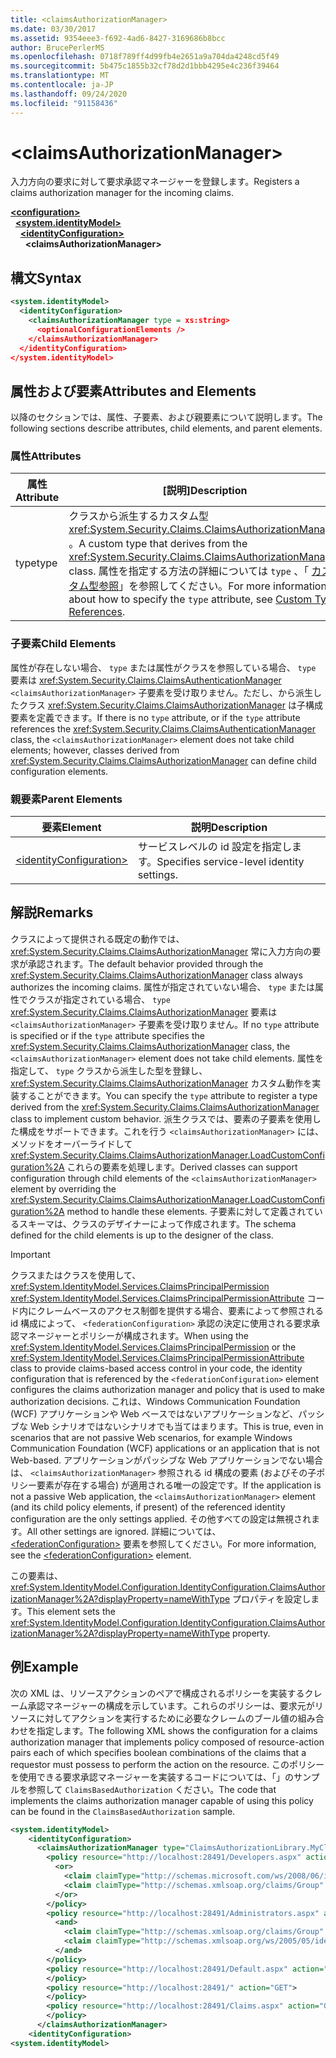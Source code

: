 ```yaml
---
title: <claimsAuthorizationManager>
ms.date: 03/30/2017
ms.assetid: 9354eee3-f692-4ad6-8427-3169686b8bcc
author: BrucePerlerMS
ms.openlocfilehash: 0718f789ff4d99fb4e2651a9a704da4248cd5f49
ms.sourcegitcommit: 5b475c1855b32cf78d2d1bbb4295e4c236f39464
ms.translationtype: MT
ms.contentlocale: ja-JP
ms.lasthandoff: 09/24/2020
ms.locfileid: "91158436"
---
```

# \<claimsAuthorizationManager>

<span data-ttu-id="c0bd0-101">入力方向の要求に対して要求承認マネージャーを登録します。</span><span class="sxs-lookup"><span data-stu-id="c0bd0-101">Registers a claims authorization manager for the incoming claims.</span></span>  
  
[**\<configuration>**](../configuration-element.md)\
&nbsp;&nbsp;[**\<system.identityModel>**](system-identitymodel.md)\
&nbsp;&nbsp;&nbsp;&nbsp;[**\<identityConfiguration>**](identityconfiguration.md)\
&nbsp;&nbsp;&nbsp;&nbsp;&nbsp;&nbsp;**\<claimsAuthorizationManager>**  
  
## <a name="syntax"></a><span data-ttu-id="c0bd0-102">構文</span><span class="sxs-lookup"><span data-stu-id="c0bd0-102">Syntax</span></span>  
  
```xml  
<system.identityModel>  
  <identityConfiguration>  
    <claimsAuthorizationManager type = xs:string>  
      <optionalConfigurationElements />  
    </claimsAuthorizationManager>  
  </identityConfiguration>  
</system.identityModel>  
```  
  
## <a name="attributes-and-elements"></a><span data-ttu-id="c0bd0-103">属性および要素</span><span class="sxs-lookup"><span data-stu-id="c0bd0-103">Attributes and Elements</span></span>  

 <span data-ttu-id="c0bd0-104">以降のセクションでは、属性、子要素、および親要素について説明します。</span><span class="sxs-lookup"><span data-stu-id="c0bd0-104">The following sections describe attributes, child elements, and parent elements.</span></span>  
  
### <a name="attributes"></a><span data-ttu-id="c0bd0-105">属性</span><span class="sxs-lookup"><span data-stu-id="c0bd0-105">Attributes</span></span>  
  
|<span data-ttu-id="c0bd0-106">属性</span><span class="sxs-lookup"><span data-stu-id="c0bd0-106">Attribute</span></span>|<span data-ttu-id="c0bd0-107">[説明]</span><span class="sxs-lookup"><span data-stu-id="c0bd0-107">Description</span></span>|  
|---------------|-----------------|  
|<span data-ttu-id="c0bd0-108">type</span><span class="sxs-lookup"><span data-stu-id="c0bd0-108">type</span></span>|<span data-ttu-id="c0bd0-109">クラスから派生するカスタム型 <xref:System.Security.Claims.ClaimsAuthorizationManager> 。</span><span class="sxs-lookup"><span data-stu-id="c0bd0-109">A custom type that derives from the <xref:System.Security.Claims.ClaimsAuthorizationManager> class.</span></span> <span data-ttu-id="c0bd0-110">属性を指定する方法の詳細については `type` 、「 [カスタム型参照](../windows-workflow-foundation/index.md)」を参照してください。</span><span class="sxs-lookup"><span data-stu-id="c0bd0-110">For more information about how to specify the `type` attribute, see [Custom Type References](../windows-workflow-foundation/index.md).</span></span>|  
  
### <a name="child-elements"></a><span data-ttu-id="c0bd0-111">子要素</span><span class="sxs-lookup"><span data-stu-id="c0bd0-111">Child Elements</span></span>  

 <span data-ttu-id="c0bd0-112">属性が存在しない場合、 `type` または属性がクラスを参照している場合、 `type` 要素は <xref:System.Security.Claims.ClaimsAuthenticationManager> `<claimsAuthorizationManager>` 子要素を受け取りません。ただし、から派生したクラス <xref:System.Security.Claims.ClaimsAuthorizationManager> は子構成要素を定義できます。</span><span class="sxs-lookup"><span data-stu-id="c0bd0-112">If there is no `type` attribute, or if the `type` attribute references the <xref:System.Security.Claims.ClaimsAuthenticationManager> class, the `<claimsAuthorizationManager>` element does not take child elements; however, classes derived from <xref:System.Security.Claims.ClaimsAuthorizationManager> can define child configuration elements.</span></span>  
  
### <a name="parent-elements"></a><span data-ttu-id="c0bd0-113">親要素</span><span class="sxs-lookup"><span data-stu-id="c0bd0-113">Parent Elements</span></span>  
  
|<span data-ttu-id="c0bd0-114">要素</span><span class="sxs-lookup"><span data-stu-id="c0bd0-114">Element</span></span>|<span data-ttu-id="c0bd0-115">説明</span><span class="sxs-lookup"><span data-stu-id="c0bd0-115">Description</span></span>|  
|-------------|-----------------|  
|[\<identityConfiguration>](identityconfiguration.md)|<span data-ttu-id="c0bd0-116">サービスレベルの id 設定を指定します。</span><span class="sxs-lookup"><span data-stu-id="c0bd0-116">Specifies service-level identity settings.</span></span>|  
  
## <a name="remarks"></a><span data-ttu-id="c0bd0-117">解説</span><span class="sxs-lookup"><span data-stu-id="c0bd0-117">Remarks</span></span>  

 <span data-ttu-id="c0bd0-118">クラスによって提供される既定の動作では、 <xref:System.Security.Claims.ClaimsAuthorizationManager> 常に入力方向の要求が承認されます。</span><span class="sxs-lookup"><span data-stu-id="c0bd0-118">The default behavior provided through the <xref:System.Security.Claims.ClaimsAuthorizationManager> class always authorizes the incoming claims.</span></span> <span data-ttu-id="c0bd0-119">属性が指定されていない場合、 `type` または属性でクラスが指定されている場合、 `type` <xref:System.Security.Claims.ClaimsAuthorizationManager> 要素は `<claimsAuthorizationManager>` 子要素を受け取りません。</span><span class="sxs-lookup"><span data-stu-id="c0bd0-119">If no `type` attribute is specified or if the `type` attribute specifies the <xref:System.Security.Claims.ClaimsAuthorizationManager> class, the `<claimsAuthorizationManager>` element does not take child elements.</span></span> <span data-ttu-id="c0bd0-120">属性を指定して、 `type` クラスから派生した型を登録し、 <xref:System.Security.Claims.ClaimsAuthorizationManager> カスタム動作を実装することができます。</span><span class="sxs-lookup"><span data-stu-id="c0bd0-120">You can specify the `type` attribute to register a type derived from the <xref:System.Security.Claims.ClaimsAuthorizationManager> class to implement custom behavior.</span></span> <span data-ttu-id="c0bd0-121">派生クラスでは、要素の子要素を使用した構成をサポートできます。これを行う `<claimsAuthorizationManager>` には、メソッドをオーバーライドして <xref:System.Security.Claims.ClaimsAuthorizationManager.LoadCustomConfiguration%2A> これらの要素を処理します。</span><span class="sxs-lookup"><span data-stu-id="c0bd0-121">Derived classes can support configuration through child elements of the `<claimsAuthorizationManager>` element by overriding the <xref:System.Security.Claims.ClaimsAuthorizationManager.LoadCustomConfiguration%2A> method to handle these elements.</span></span> <span data-ttu-id="c0bd0-122">子要素に対して定義されているスキーマは、クラスのデザイナーによって作成されます。</span><span class="sxs-lookup"><span data-stu-id="c0bd0-122">The schema defined for the child elements is up to the designer of the class.</span></span>  
  
> [!IMPORTANT]
> <span data-ttu-id="c0bd0-123">クラスまたはクラスを使用して、 <xref:System.IdentityModel.Services.ClaimsPrincipalPermission> <xref:System.IdentityModel.Services.ClaimsPrincipalPermissionAttribute> コード内にクレームベースのアクセス制御を提供する場合、要素によって参照される id 構成によって、 `<federationConfiguration>` 承認の決定に使用される要求承認マネージャーとポリシーが構成されます。</span><span class="sxs-lookup"><span data-stu-id="c0bd0-123">When using the <xref:System.IdentityModel.Services.ClaimsPrincipalPermission> or the <xref:System.IdentityModel.Services.ClaimsPrincipalPermissionAttribute> class to provide claims-based access control in your code, the identity configuration that is referenced by the `<federationConfiguration>` element configures the claims authorization manager and policy that is used to make authorization decisions.</span></span> <span data-ttu-id="c0bd0-124">これは、Windows Communication Foundation (WCF) アプリケーションや Web ベースではないアプリケーションなど、パッシブな Web シナリオではないシナリオでも当てはまります。</span><span class="sxs-lookup"><span data-stu-id="c0bd0-124">This is true, even in scenarios that are not passive Web scenarios, for example Windows Communication Foundation (WCF) applications or an application that is not Web-based.</span></span> <span data-ttu-id="c0bd0-125">アプリケーションがパッシブな Web アプリケーションでない場合は、 `<claimsAuthorizationManager>` 参照される id 構成の要素 (およびその子ポリシー要素が存在する場合) が適用される唯一の設定です。</span><span class="sxs-lookup"><span data-stu-id="c0bd0-125">If the application is not a passive Web application, the `<claimsAuthorizationManager>` element (and its child policy elements, if present) of the referenced identity configuration are the only settings applied.</span></span> <span data-ttu-id="c0bd0-126">その他すべての設定は無視されます。</span><span class="sxs-lookup"><span data-stu-id="c0bd0-126">All other settings are ignored.</span></span> <span data-ttu-id="c0bd0-127">詳細については、[\<federationConfiguration>](federationconfiguration.md) 要素を参照してください。</span><span class="sxs-lookup"><span data-stu-id="c0bd0-127">For more information, see the [\<federationConfiguration>](federationconfiguration.md) element.</span></span>  
  
 <span data-ttu-id="c0bd0-128">この要素は、 <xref:System.IdentityModel.Configuration.IdentityConfiguration.ClaimsAuthorizationManager%2A?displayProperty=nameWithType> プロパティを設定します。</span><span class="sxs-lookup"><span data-stu-id="c0bd0-128">This element sets the <xref:System.IdentityModel.Configuration.IdentityConfiguration.ClaimsAuthorizationManager%2A?displayProperty=nameWithType> property.</span></span>  
  
## <a name="example"></a><span data-ttu-id="c0bd0-129">例</span><span class="sxs-lookup"><span data-stu-id="c0bd0-129">Example</span></span>  

 <span data-ttu-id="c0bd0-130">次の XML は、リソースアクションのペアで構成されるポリシーを実装するクレーム承認マネージャーの構成を示しています。これらのポリシーは、要求元がリソースに対してアクションを実行するために必要なクレームのブール値の組み合わせを指定します。</span><span class="sxs-lookup"><span data-stu-id="c0bd0-130">The following XML shows the configuration for a claims authorization manager that implements policy composed of resource-action pairs each of which specifies boolean combinations of the claims that a requestor must possess to perform the action on the resource.</span></span> <span data-ttu-id="c0bd0-131">このポリシーを使用できる要求承認マネージャーを実装するコードについては、「」のサンプルを参照して `ClaimsBasedAuthorization` ください。</span><span class="sxs-lookup"><span data-stu-id="c0bd0-131">The code that implements the claims authorization manager capable of using this policy can be found in the `ClaimsBasedAuthorization` sample.</span></span>  
  
```xml  
<system.identityModel>  
    <identityConfiguration>  
      <claimsAuthorizationManager type="ClaimsAuthorizationLibrary.MyClaimsAuthorizationManager, ClaimsAuthorizationLibrary">  
        <policy resource="http://localhost:28491/Developers.aspx" action="GET">  
          <or>  
            <claim claimType="http://schemas.microsoft.com/ws/2008/06/identity/claims/role" claimValue="developer" />  
            <claim claimType="http://schemas.xmlsoap.org/claims/Group" claimValue="Administrator" />  
          </or>  
        </policy>  
        <policy resource="http://localhost:28491/Administrators.aspx" action="GET">  
          <and>  
            <claim claimType="http://schemas.xmlsoap.org/claims/Group" claimValue="Administrator" />  
            <claim claimType="http://schemas.xmlsoap.org/ws/2005/05/identity/claims/country" claimValue="USA" />  
          </and>  
        </policy>  
        <policy resource="http://localhost:28491/Default.aspx" action="GET">  
        </policy>  
        <policy resource="http://localhost:28491/" action="GET">  
        </policy>  
        <policy resource="http://localhost:28491/Claims.aspx" action="GET">  
        </policy>  
      </claimsAuthorizationManager>  
    <identityConfiguration>  
<system.identityModel>  
```
